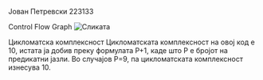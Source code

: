 Јован Петревски 223133

Control Flow Graph
![Сликата](https://github.com/Petrevski-77/SI_2024_lab2_223133/assets/165100112/20ac139a-393f-495e-8360-9035c562efa7)

Цикломатска комплексност
Цикломатската комплексност на овој код е 10, истата ја добив преку формулата P+1, каде што P е бројот на предикатни јазли. Во случајoв P=9, па цикломатската комплексност изнесува 10.
